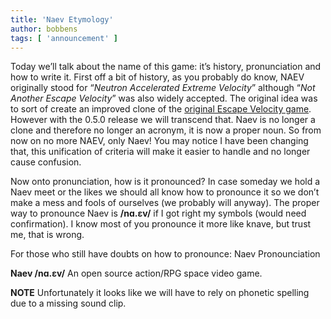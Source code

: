 ```yaml
---
title: 'Naev Etymology'
author: bobbens
tags: [ 'announcement' ]
---
```


Today we’ll talk about the name of this game: it’s history, pronunciation and how to write it. First off a bit of history, as you probably do know, NAEV originally stood for “*Neutron Accelerated Extreme Velocity*” although “*Not Another Escape Velocity*” was also widely accepted. The original idea was to sort of create an improved clone of the [original Escape Velocity game](https://en.wikipedia.org/wiki/Escape_Velocity_%28video_game%29). However with the 0.5.0 release we will transcend that. Naev is no longer a clone and therefore no longer an acronym, it is now a proper noun. So from now on no more NAEV, only Naev! You may notice I have been changing that, this unification of criteria will make it easier to handle and no longer cause confusion.

Now onto pronunciation, how is it pronounced? In case someday we hold a Naev meet or the likes we should all know how to pronounce it so we don’t make a mess and fools of ourselves (we probably will anyway). The proper way to pronounce Naev is **/nɑ.ɛv/** if I got right my symbols (would need confirmation). I know most of you pronounce it more like knave, but trust me, that is wrong.

For those who still have doubts on how to pronounce: Naev Pronounciation

**Naev /nɑ.ɛv/** An open source action/RPG space video game.

**NOTE** Unfortunately it looks like we will have to rely on phonetic spelling due to a missing sound clip.